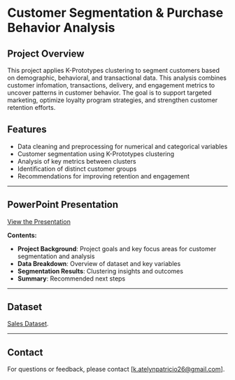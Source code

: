 # Customer Segmentation & Purchase Behavior Analysis

## Project Overview  
This project applies K-Prototypes clustering to segment customers based on demographic, behavioral, and transactional data. This analysis combines customer infomation, transactions, delivery, and engagement metrics to uncover patterns in customer behavior. The goal is to support targeted marketing, optimize loyalty program strategies, and strengthen customer retention efforts.

## Features  
- Data cleaning and preprocessing for numerical and categorical variables  
- Customer segmentation using K-Prototypes clustering  
- Analysis of key metrics between clusters
- Identification of distinct customer groups  
- Recommendations for improving retention and engagement  

---

## PowerPoint Presentation

[View the Presentation](https://pitch.com/v/customer-segmentation-for-targeted-marketing-v2v97u)

**Contents:**
- **Project Background**: Project goals and key focus areas for customer segmentation and analysis
- **Data Breakdown**: Overview of dataset and key variables
- **Segmentation Results**: Clustering insights and outcomes
- **Summary**: Recommended next steps 

---

## Dataset
[Sales Dataset](https://www.kaggle.com/datasets/noeyislearning/sales-simulation?resource=download).

---

## Contact  
For questions or feedback, please contact [k.atelynpatricio26@gmail.com].
